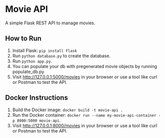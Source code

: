 # Movie API

A simple Flask REST API to manage movies.

## How to Run

1. Install Flask: `pip install Flask`
2. Run `python database.py` to create the database.
3. Run `python app.py`.
4. You can populate your db with pregenerated movie objects by running populate_db.py
4. Visit http://127.0.0.1:5000/movies in your browser or use a tool like curl or Postman to test the API.


## Docker Instructions

1. Build the Docker image: `docker build -t movie-api .`
2. Run the Docker container: `docker run --name my-movie-api-container -p 8000:5000 movie-api`.
3. Visit http://127.0.0.1:8000/movies in your browser or use a tool like curl or Postman to test the API.
